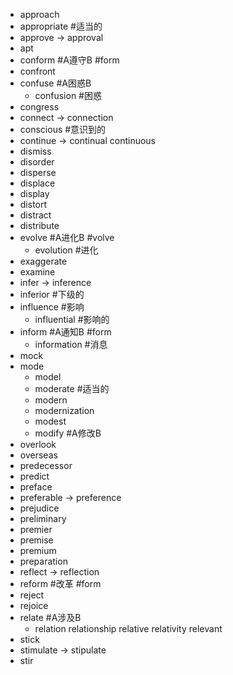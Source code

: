 * approach
* appropriate #适当的
* approve    -> approval
* apt
* conform  #A遵守B #form
* confront
* confuse #A困惑B
	* confusion #困惑
* congress
* connect    -> connection
* conscious #意识到的
* continue   -> continual continuous
* dismiss
* disorder
* disperse
* displace
* display
* distort
* distract
* distribute
* evolve #A进化B #volve
	* evolution #进化
* exaggerate
* examine
* infer      -> inference
* inferior #下级的
* influence #影响
	* influential #影响的
* inform  #A通知B #form
	* information #消息
* mock
* mode
	* model
	* moderate #适当的
	* modern
	* modernization
	* modest
	* modify #A修改B
* overlook
* overseas
* predecessor
* predict
* preface
* preferable -> preference
* prejudice
* preliminary
* premier
* premise
* premium
* preparation
* reflect    -> reflection
* reform #改革 #form
* reject
* rejoice
* relate #A涉及B
	* relation relationship relative relativity relevant
* stick
* stimulate  -> stipulate
* stir